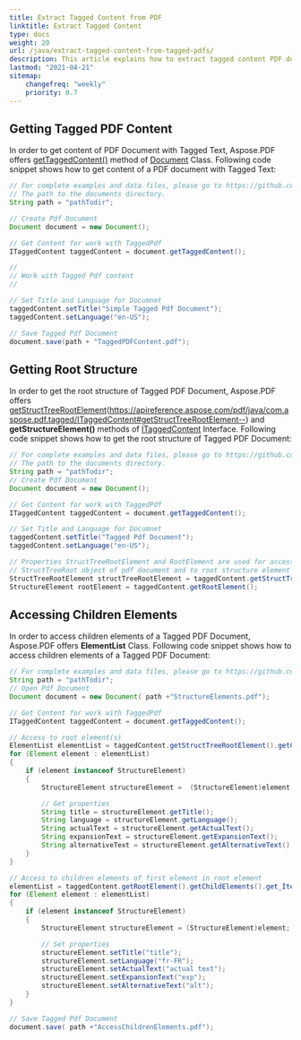 ```yaml
---
title: Extract Tagged Content from PDF 
linktitle: Extract Tagged Content
type: docs
weight: 20
url: /java/extract-tagged-content-from-tagged-pdfs/
description: This article explains how to extract tagged content PDF document using Aspose.PDF for Java
lastmod: "2021-04-21"
sitemap:
    changefreq: "weekly"
    priority: 0.7
---
```


## Getting Tagged PDF Content

In order to get content of PDF Document with Tagged Text, Aspose.PDF offers [getTaggedContent()](https://apireference.aspose.com/pdf/java/com.aspose.pdf/Document#getTaggedContent--) method of [Document](https://apireference.aspose.com/pdf/java/com.aspose.pdf/Document) Class. Following code snippet shows how to get content of a PDF document with Tagged Text:

```java
// For complete examples and data files, please go to https://github.com/aspose-pdf/Aspose.PDF-for-Java
// The path to the documents directory.
String path = "pathTodir";

// Create Pdf Document
Document document = new Document();

// Get Content for work with TaggedPdf
ITaggedContent taggedContent = document.getTaggedContent();

//
// Work with Tagged Pdf content
//

// Set Title and Language for Documnet
taggedContent.setTitle("Simple Tagged Pdf Document");
taggedContent.setLanguage("en-US");

// Save Tagged Pdf Document
document.save(path + "TaggedPDFContent.pdf");
```

## Getting Root Structure

In order to get the root structure of Tagged PDF Document, Aspose.PDF offers [getStructTreeRootElement]()(https://apireference.aspose.com/pdf/java/com.aspose.pdf.tagged/ITaggedContent#getStructTreeRootElement--) and **getStructureElement()** methods of [ITaggedContent](https://apireference.aspose.com/java/pdf/com.aspose.pdf.tagged/ITaggedContent) Interface. Following code snippet shows how to get the root structure of Tagged PDF Document:

```java
// For complete examples and data files, please go to https://github.com/aspose-pdf/Aspose.PDF-for-Java
// The path to the documents directory.
String path = "pathTodir";
// Create Pdf Document
Document document = new Document();

// Get Content for work with TaggedPdf
ITaggedContent taggedContent = document.getTaggedContent();

// Set Title and Language for Documnet
taggedContent.setTitle("Tagged Pdf Document");
taggedContent.setLanguage("en-US");

// Properties StructTreeRootElement and RootElement are used for access to
// StructTreeRoot object of pdf document and to root structure element (Document structure element).
StructTreeRootElement structTreeRootElement = taggedContent.getStructTreeRootElement();
StructureElement rootElement = taggedContent.getRootElement();
```

## Accessing Children Elements

In order to access children elements of a Tagged PDF Document, Aspose.PDF offers **ElementList** Class. Following code snippet shows how to access children elements of a Tagged PDF Document:

```java
// For complete examples and data files, please go to https://github.com/aspose-pdf/Aspose.PDF-for-Java
String path = "pathTodir";
// Open Pdf Document
Document document = new Document( path +"StructureElements.pdf");

// Get Content for work with TaggedPdf
ITaggedContent taggedContent = document.getTaggedContent();

// Access to root element(s)
ElementList elementList = taggedContent.getStructTreeRootElement().getChildElements();
for (Element element : elementList)
{
    if (element instanceof StructureElement)
    {
        StructureElement structureElement =  (StructureElement)element;

        // Get properties
        String title = structureElement.getTitle();
        String language = structureElement.getLanguage();
        String actualText = structureElement.getActualText();
        String expansionText = structureElement.getExpansionText();
        String alternativeText = structureElement.getAlternativeText();
    }
}

// Access to children elements of first element in root element
elementList = taggedContent.getRootElement().getChildElements().get_Item(1).getChildElements();
for (Element element : elementList)
{
    if (element instanceof StructureElement)
    {
        StructureElement structureElement = (StructureElement)element;

        // Set properties
        structureElement.setTitle("title");
        structureElement.setLanguage("fr-FR");
        structureElement.setActualText("actual text");
        structureElement.setExpansionText("exp");
        structureElement.setAlternativeText("alt");
    }
}

// Save Tagged Pdf Document
document.save( path +"AccessChildrenElements.pdf");
```
